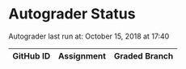 # Autograder Status
Autograder last run at: October 15, 2018 at 17:40

| GitHub ID | Assignment | Graded Branch |
|-----------|------------|---------------|
